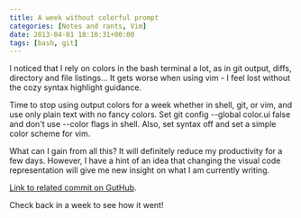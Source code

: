 ```yaml
---
title: A week without colorful prompt
categories: [Notes and rants, Vim]
date: 2013-04-01 18:10:31+00:00
tags: [bash, git]
---
```


I noticed that I rely on colors in the bash terminal a lot, as in git output,
diffs, directory and file listings... It gets worse when using vim - I feel
lost without the cozy syntax highlight guidance.

Time to stop using output colors for a week whether in shell, git, or vim, and
use only plain text with no fancy colors. Set git config --global color.ui
false and don't use --color flags in shell. Also, set syntax off and set a
simple color scheme for vim.

What can I gain from all this? It will definitely reduce my productivity for a
few days. However, I have a hint of an idea that changing the visual code
representation will give me new insight on what I am currently writing.

[Link to related commit on GutHub](https://github.com/ruslanosipov/dotfiles/commit/b2b592e4f5b4b2f5bb962651a03f9d83b3ab53b7).

Check back in a week to see how it went!
